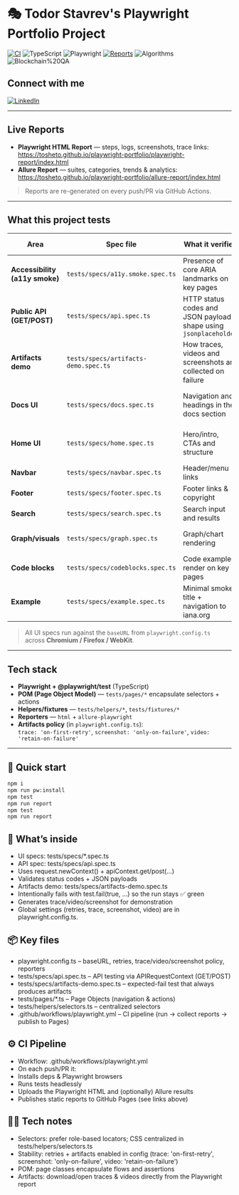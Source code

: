 # 🎭 Todor Stavrev's Playwright Portfolio Project

[![CI](https://github.com/tosheto/playwright-portfolio/actions/workflows/playwright.yml/badge.svg)](https://github.com/tosheto/playwright-portfolio/actions/workflows/playwright.yml)
![TypeScript](https://img.shields.io/badge/TypeScript-5.x-blue)
![Playwright](https://img.shields.io/badge/Playwright-1.46+-green)
[![Reports](https://img.shields.io/badge/📊%20Test%20Reports-Live%20on%20GitHub%20Pages-brightgreen)](https://tosheto.github.io/playwright-portfolio/)
![Algorithms](https://img.shields.io/badge/Algorithms-Ready-informational)
![Blockchain%20QA](https://img.shields.io/badge/Blockchain%20QA-Portfolio-blueviolet)
## Connect with me

[![LinkedIn](https://img.shields.io/badge/LinkedIn-Profile-blue?logo=linkedin&logoColor=white)](https://www.linkedin.com/in/todor-stavrev-7843105b/)



---

## Live Reports

- **Playwright HTML Report** — steps, logs, screenshots, trace links:  
  https://tosheto.github.io/playwright-portfolio/playwright-report/index.html
- **Allure Report** — suites, categories, trends & analytics:  
  https://tosheto.github.io/playwright-portfolio/allure-report/index.html

> Reports are re-generated on every push/PR via GitHub Actions.

---

## What this project tests

| Area | Spec file | What it verifies | Key assertions / notes |
|---|---|---|---|
| **Accessibility (a11y smoke)** | `tests/specs/a11y.smoke.spec.ts` | Presence of core ARIA landmarks on key pages | `banner`, `navigation`, `main`, `footer` on home/docs |
| **Public API (GET/POST)** | `tests/specs/api.spec.ts` | HTTP status codes and JSON payload shape using `jsonplaceholder` | `GET /posts/1` ⇒ 200 + expected fields; `POST /posts` ⇒ 201 + `id` |
| **Artifacts demo** | `tests/specs/artifacts-demo.spec.ts` | How traces, videos and screenshots are collected on failure | Intentionally triggers artifacts for demo purposes |
| **Docs UI** | `tests/specs/docs.spec.ts` | Navigation and headings in the docs section | Page titles, visible sections, basic smoke checks |
| **Home UI** | `tests/specs/home.spec.ts` | Hero/intro, CTAs and structure | `toHaveTitle`, visible elements, navigation |
| **Navbar** | `tests/specs/navbar.spec.ts` | Header/menu links | Visibility + navigation |
| **Footer** | `tests/specs/footer.spec.ts` | Footer links & copyright | Structure + working links |
| **Search** | `tests/specs/search.spec.ts` | Search input and results | Typing queries, results shown |
| **Graph/visuals** | `tests/specs/graph.spec.ts` | Graph/chart rendering | Expected nodes/elements are visible |
| **Code blocks** | `tests/specs/codeblocks.spec.ts` | Code examples render on key pages | At least one code block per page |
| **Example** | `tests/specs/example.spec.ts` | Minimal smoke: title + navigation to iana.org | Basic selector usage with Playwright |

> All UI specs run against the `baseURL` from `playwright.config.ts` across **Chromium / Firefox / WebKit**.

---

## Tech stack

- **Playwright + @playwright/test** (TypeScript)
- **POM (Page Object Model)** — `tests/pages/*` encapsulate selectors + actions
- **Helpers/fixtures** — `tests/helpers/*`, `tests/fixtures/*`
- **Reporters** — `html` + `allure-playwright`
- **Artifacts policy** (in `playwright.config.ts`):  
  `trace: 'on-first-retry'`, `screenshot: 'only-on-failure'`, `video: 'retain-on-failure'`

---

## 🚀 Quick start

```bash
npm i
npm run pw:install
npm test
npm run report
npm test 
npm run report 
```
## 🧪 What’s inside
  - UI specs: tests/specs/*.spec.ts
  - API spec: tests/specs/api.spec.ts
  - Uses request.newContext() + apiContext.get/post(...)
  - Validates status codes + JSON payloads
  - Artifacts demo: tests/specs/artifacts-demo.spec.ts
  - Intentionally fails with test.fail(true, ...) so the run stays ✅ green
  - Generates trace/video/screenshot for demonstration
  - Global settings (retries, trace, screenshot, video) are in playwright.config.ts.

## 📦 Key files

  - playwright.config.ts – baseURL, retries, trace/video/screenshot policy, reporters
  - tests/specs/api.spec.ts – API testing via APIRequestContext (GET/POST)
  - tests/specs/artifacts-demo.spec.ts – expected-fail test that always produces artifacts
  - tests/pages/*.ts – Page Objects (navigation & actions)
  - tests/helpers/selectors.ts – centralized selectors
  - .github/workflows/playwright.yml – CI pipeline (run → collect reports → publish to Pages)

## ⚙️ CI Pipeline

  -  Workflow: .github/workflows/playwright.yml
  - On each push/PR it:
  - Installs deps & Playwright browsers
  - Runs tests headlessly
  - Uploads the Playwright HTML and (optionally) Allure results
  - Publishes static reports to GitHub Pages (see links above)

## 🧑‍💻 Tech notes

  - Selectors: prefer role-based locators; CSS centralized in tests/helpers/selectors.ts
  - Stability: retries + artifacts enabled in config (trace: 'on-first-retry', screenshot: 'only-on-failure', video: 'retain-on-failure')
  - POM: page classes encapsulate flows and assertions
  - Artifacts: download/open traces & videos directly from the Playwright report
